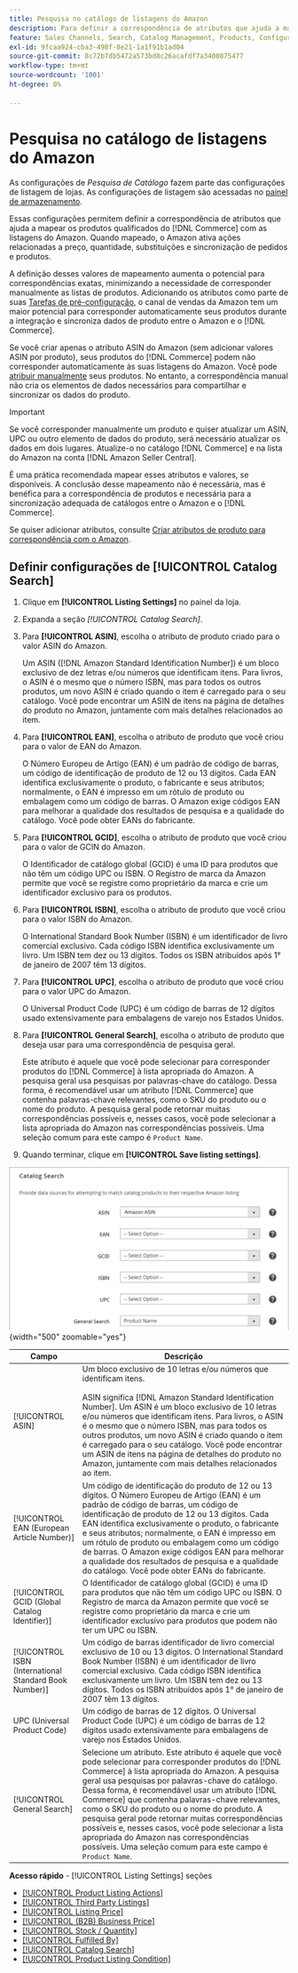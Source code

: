 ```yaml
---
title: Pesquisa no catálogo de listagens do Amazon
description: Para definir a correspondência de atributos que ajuda a mapear produtos de catálogo Commerce qualificados com listagens do Amazon, atualize as configurações de Pesquisa no catálogo.
feature: Sales Channels, Search, Catalog Management, Products, Configuration
exl-id: 9fcaa924-cba3-498f-8e21-1a1f91b1ad04
source-git-commit: 8c72b7db5472a573bd8c26acafdf7a3400875477
workflow-type: tm+mt
source-wordcount: '1001'
ht-degree: 0%

---
```


# Pesquisa no catálogo de listagens do Amazon

As configurações de _Pesquisa de Catálogo_ fazem parte das configurações de listagem de lojas. As configurações de listagem são acessadas no [painel de armazenamento](./amazon-store-dashboard.md).

Essas configurações permitem definir a correspondência de atributos que ajuda a mapear os produtos qualificados do [!DNL Commerce] com as listagens do Amazon. Quando mapeado, o Amazon ativa ações relacionadas a preço, quantidade, substituições e sincronização de pedidos e produtos.

A definição desses valores de mapeamento aumenta o potencial para correspondências exatas, minimizando a necessidade de corresponder manualmente as listas de produtos. Adicionando os atributos como parte de suas [Tarefas de pré-configuração](./amazon-pre-setup-tasks.md), o canal de vendas da Amazon tem um maior potencial para corresponder automaticamente seus produtos durante a integração e sincroniza dados de produto entre o Amazon e o [!DNL Commerce].

Se você criar apenas o atributo ASIN do Amazon (sem adicionar valores ASIN por produto), seus produtos do [!DNL Commerce] podem não corresponder automaticamente às suas listagens do Amazon. Você pode [atribuir manualmente](./creating-assigning-catalog-products.md) seus produtos. No entanto, a correspondência manual não cria os elementos de dados necessários para compartilhar e sincronizar os dados do produto.

>[!IMPORTANT]
>
>Se você corresponder manualmente um produto e quiser atualizar um ASIN, UPC ou outro elemento de dados do produto, será necessário atualizar os dados em dois lugares. Atualize-o no catálogo [!DNL Commerce] e na lista do Amazon na conta [!DNL Amazon Seller Central].

É uma prática recomendada mapear esses atributos e valores, se disponíveis. A conclusão desse mapeamento não é necessária, mas é benéfica para a correspondência de produtos e necessária para a sincronização adequada de catálogos entre o Amazon e o [!DNL Commerce].

Se quiser adicionar atributos, consulte [Criar atributos de produto para correspondência com o Amazon](./ob-creating-magento-attributes.md).

## Definir configurações de [!UICONTROL Catalog Search]

1. Clique em **[!UICONTROL Listing Settings]** no painel da loja.

1. Expanda a seção _[!UICONTROL Catalog Search]_.

1. Para **[!UICONTROL ASIN]**, escolha o atributo de produto criado para o valor ASIN do Amazon.

   Um ASIN ([!DNL Amazon Standard Identification Number]) é um bloco exclusivo de dez letras e/ou números que identificam itens. Para livros, o ASIN é o mesmo que o número ISBN, mas para todos os outros produtos, um novo ASIN é criado quando o item é carregado para o seu catálogo. Você pode encontrar um ASIN de itens na página de detalhes do produto no Amazon, juntamente com mais detalhes relacionados ao item.

1. Para **[!UICONTROL EAN]**, escolha o atributo de produto que você criou para o valor de EAN do Amazon.

   O Número Europeu de Artigo (EAN) é um padrão de código de barras, um código de identificação de produto de 12 ou 13 dígitos. Cada EAN identifica exclusivamente o produto, o fabricante e seus atributos; normalmente, o EAN é impresso em um rótulo de produto ou embalagem como um código de barras. O Amazon exige códigos EAN para melhorar a qualidade dos resultados de pesquisa e a qualidade do catálogo. Você pode obter EANs do fabricante.

1. Para **[!UICONTROL GCID]**, escolha o atributo de produto que você criou para o valor de GCIN do Amazon.

   O Identificador de catálogo global (GCID) é uma ID para produtos que não têm um código UPC ou ISBN. O Registro de marca da Amazon permite que você se registre como proprietário da marca e crie um identificador exclusivo para os produtos.

1. Para **[!UICONTROL ISBN]**, escolha o atributo de produto que você criou para o valor ISBN do Amazon.

   O International Standard Book Number (ISBN) é um identificador de livro comercial exclusivo. Cada código ISBN identifica exclusivamente um livro. Um ISBN tem dez ou 13 dígitos. Todos os ISBN atribuídos após 1° de janeiro de 2007 têm 13 dígitos.

1. Para **[!UICONTROL UPC]**, escolha o atributo de produto que você criou para o valor UPC do Amazon.

   O Universal Product Code (UPC) é um código de barras de 12 dígitos usado extensivamente para embalagens de varejo nos Estados Unidos.

1. Para **[!UICONTROL General Search]**, escolha o atributo de produto que deseja usar para uma correspondência de pesquisa geral.

   Este atributo é aquele que você pode selecionar para corresponder produtos do [!DNL Commerce] à lista apropriada do Amazon. A pesquisa geral usa pesquisas por palavras-chave do catálogo. Dessa forma, é recomendável usar um atributo [!DNL Commerce] que contenha palavras-chave relevantes, como o SKU do produto ou o nome do produto. A pesquisa geral pode retornar muitas correspondências possíveis e, nesses casos, você pode selecionar a lista apropriada do Amazon nas correspondências possíveis. Uma seleção comum para este campo é `Product Name`.

1. Quando terminar, clique em **[!UICONTROL Save listing settings]**.

![Pesquisa no catálogo](assets/amazon-catalog-search.png){width="500" zoomable="yes"}

| Campo | Descrição |
|--------------------------------------------------------|--------------------------------------------------------------------------------------------------------------------------------------------------------------------------------------------------------------------------------------------------------------------------------------------------------------------------------------------------------------------------------------------------------------------------------------------------------------------------------------------------------------------------------------|
| [!UICONTROL ASIN] | Um bloco exclusivo de 10 letras e/ou números que identificam itens.<br><br>ASIN significa [!DNL Amazon Standard Identification Number]. Um ASIN é um bloco exclusivo de 10 letras e/ou números que identificam itens. Para livros, o ASIN é o mesmo que o número ISBN, mas para todos os outros produtos, um novo ASIN é criado quando o item é carregado para o seu catálogo. Você pode encontrar um ASIN de itens na página de detalhes do produto no Amazon, juntamente com mais detalhes relacionados ao item. |
| [!UICONTROL EAN (European Article Number)] | Um código de identificação do produto de 12 ou 13 dígitos. O Número Europeu de Artigo (EAN) é um padrão de código de barras, um código de identificação de produto de 12 ou 13 dígitos. Cada EAN identifica exclusivamente o produto, o fabricante e seus atributos; normalmente, o EAN é impresso em um rótulo de produto ou embalagem como um código de barras. O Amazon exige códigos EAN para melhorar a qualidade dos resultados de pesquisa e a qualidade do catálogo. Você pode obter EANs do fabricante. |
| [!UICONTROL GCID (Global Catalog Identifier)] | O Identificador de catálogo global (GCID) é uma ID para produtos que não têm um código UPC ou ISBN. O Registro de marca da Amazon permite que você se registre como proprietário da marca e crie um identificador exclusivo para produtos que podem não ter um UPC ou ISBN. |
| [!UICONTROL ISBN (International Standard Book Number)] | Um código de barras identificador de livro comercial exclusivo de 10 ou 13 dígitos. O International Standard Book Number (ISBN) é um identificador de livro comercial exclusivo. Cada código ISBN identifica exclusivamente um livro. Um ISBN tem dez ou 13 dígitos. Todos os ISBN atribuídos após 1° de janeiro de 2007 têm 13 dígitos. |
| UPC (Universal Product Code) | Um código de barras de 12 dígitos. O Universal Product Code (UPC) é um código de barras de 12 dígitos usado extensivamente para embalagens de varejo nos Estados Unidos. |
| [!UICONTROL General Search] | Selecione um atributo. Este atributo é aquele que você pode selecionar para corresponder produtos do [!DNL Commerce] à lista apropriada do Amazon. A pesquisa geral usa pesquisas por palavras-chave do catálogo. Dessa forma, é recomendável usar um atributo [!DNL Commerce] que contenha palavras-chave relevantes, como o SKU do produto ou o nome do produto. A pesquisa geral pode retornar muitas correspondências possíveis e, nesses casos, você pode selecionar a lista apropriada do Amazon nas correspondências possíveis. Uma seleção comum para este campo é `Product Name`. |

**Acesso rápido** - [!UICONTROL Listing Settings] seções

- [[!UICONTROL Product Listing Actions]](./product-listing-actions.md)
- [[!UICONTROL Third Party Listings]](./third-party-listing-settings.md)
- [[!UICONTROL Listing Price]](./listing-price.md)
- [[!UICONTROL (B2B) Business Price]](./business-pricing.md)
- [[!UICONTROL Stock / Quantity]](./stock-quantity.md)
- [[!UICONTROL Fulfilled By]](./fulfilled-by.md)
- [[!UICONTROL Catalog Search]](./catalog-search.md)
- [[!UICONTROL Product Listing Condition]](./product-listing-condition.md)
